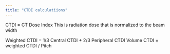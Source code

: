 ```yaml
---
title: "CTDI calculatiions"
---
```

CTDI = CT Dose Index
This is radiation dose that is normalized to the beam width

Weighted CTDI = 1/3 Central CTDI + 2/3 Peripheral CTDI
Volume CTDI = weighted CTDI / Pitch

